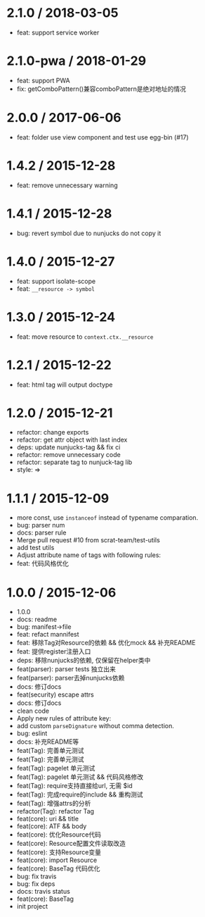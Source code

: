 
2.1.0 / 2018-03-05
==================

  * feat: support service worker

2.1.0-pwa / 2018-01-29
==================

  * feat: support PWA
  * fix: getComboPattern()兼容comboPattern是绝对地址的情况

2.0.0 / 2017-06-06
==================

  * feat: folder use view component  and test use egg-bin (#17)

1.4.2 / 2015-12-28
==================

  * feat: remove unnecessary warning

1.4.1 / 2015-12-28
==================

  * bug: revert symbol due to nunjucks do not copy it

1.4.0 / 2015-12-27
==================

  * feat: support isolate-scope
  * feat: `__resource -> symbol`

1.3.0 / 2015-12-24
==================

  * feat: move resource to `context.ctx.__resource`

1.2.1 / 2015-12-22
==================

  * feat: html tag will output doctype

1.2.0 / 2015-12-21
==================

  * refactor: change exports
  * refactor: get attr object with last index
  * deps: update nunjucks-tag && fix ci
  * refactor: remove unnecessary code
  * refactor: separate tag to nunjuck-tag lib
  * style: =>

1.1.1 / 2015-12-09
==================

  * more const, use `instanceof` instead of typename comparation.
  * bug: parser num
  * docs: parser rule
  * Merge pull request #10 from scrat-team/test-utils
  * add test utils
  * Adjust attribute name of tags with following rules:
  * feat: 代码风格优化

1.0.0 / 2015-12-06
==================

  * 1.0.0
  * docs: readme
  * bug: manifest->file
  * feat: refact mannifest
  * feat: 移除Tag对Resource的依赖 && 优化mock && 补充README
  * feat: 提供register注册入口
  * deps: 移除nunjucks的依赖, 仅保留在helper类中
  * feat(parser): parser tests 独立出来
  * feat(parser): parser去掉nunjucks依赖
  * docs: 修订docs
  * feat(security) escape attrs
  * docs: 修订docs
  * clean code
  * Apply new rules of attribute key:
  * add custom `parseDignature` without comma detection.
  * bug: eslint
  * docs: 补充README等
  * feat(Tag): 完善单元测试
  * feat(Tag): 完善单元测试
  * feat(Tag): pagelet 单元测试
  * feat(Tag): pagelet 单元测试 && 代码风格修改
  * feat(Tag): require支持直接给url, 无需 $id
  * feat(Tag): 完成require的include && 重构测试
  * feat(Tag): 增强attrs的分析
  * refactor(Tag): refactor Tag
  * feat(core): uri && title
  * feat(core): ATF && body
  * feat(core): 优化Resource代码
  * feat(core): Resource配置文件读取改造
  * feat(core): 支持Resource变量
  * feat(core): import Resource
  * feat(core): BaseTag 代码优化
  * bug: fix travis
  * bug: fix deps
  * docs: travis status
  * feat(core): BaseTag
  * init project
